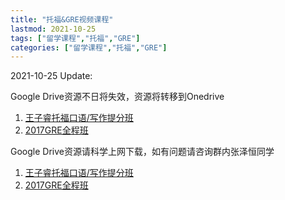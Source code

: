 ```yaml
---
title: "托福&GRE视频课程"
lastmod: 2021-10-25
tags: ["留学课程","托福","GRE"]
categories: ["留学课程","托福","GRE"]
---
```


2021-10-25 Update:

Google Drive资源不日将失效，资源将转移到Onedrive

1. [王子睿托福口语/写作提分班](https://1drv.ms/u/s!AgvmifyYtckGmYBWYu4Lp1JKb9PjdA?e=1Y1cbV)
2. [2017GRE全程班](https://1drv.ms/u/s!AgvmifyYtckGmYJBYQ7VnNgA3E1vSg?e=nAVAca)


Google Drive资源请科学上网下载，如有问题请咨询群内张泽恒同学

1. [王子睿托福口语/写作提分班](https://drive.google.com/open?id=1vDOKZZWQjUK_BttKhAjp_P8H5C1iMUI6)
2. [2017GRE全程班](https://drive.google.com/open?id=1lNojRiV7YOEwx1dW7w7hYF2Rq3bwjdT3)


